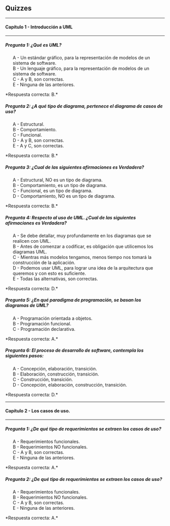 ## Quizzes
---
#### **Capítulo 1 - Introducción a UML**
---

##### **Pregunta 1: ¿Qué es UML?**
   <ul style="list-style-type: none;">
      <li>A - Un estándar gráfico, para la representación de modelos de un sistema de software.</li>
      <li>B - Un lenguaje gráfico, para la representación de modelos de un sistema de software.</li>
      <li>C - A y B, son correctas.</li>
      <li>E - Ninguna de las anteriores.</li>
   </ul>  
*Respuesta correcta: B.*

##### **Pregunta 2: ¿A qué tipo de diagrama, pertenece el diagrama de casos de uso?**
   <ul style="list-style-type: none;">
      <li>A - Estructural.</li>
      <li>B - Comportamiento.</li>
      <li>C - Funcional.</li>
      <li>D - A y B, son correctas.</li>
      <li>E - A y C, son correctas.</li>
   </ul>  
*Respuesta correcta: B.*

##### **Pregunta 3: ¿Cual de las siguientes afirmaciones es Verdadera?**  
   <ul style="list-style-type: none;">
      <li>A - Estructural, NO es un tipo de diagrama.</li>
      <li>B - Comportamiento, es un tipo de diagrama.</li>
      <li>C - Funcional, es un tipo de diagrama.</li>
      <li>D - Comportamiento, NO es un tipo de diagrama.</li>
   </ul>  
*Respuesta correcta: B.*

##### **Pregunta 4: Respecto al uso de UML. ¿Cual de las siguientes afirmaciones es Verdadera?**
   <ul style="list-style-type: none;">
      <li>A - Se debe detallar, muy profundamente en los diagramas que se realicen con UML.</li>
      <li>B - Antes de comenzar a codificar, es obligación que utilicemos los diagramas UML. </li>
      <li>C - Mientras más modelos tengamos, menos tiempo nos tomará la construcción de la aplicación. </li>
      <li>D - Podemos usar UML, para lograr una idea de la arquitectura que queremos y con esto es suficiente. </li>
      <li>E - Todas las alternativas, son correctas. </li>
   </ul>  
*Respuesta correcta: D.*

##### **Pregunta 5: ¿En qué paradigma de programación, se basan los diagramas de UML?**
   <ul style="list-style-type: none;">
      <li>A - Programación orientada a objetos.</li>
      <li>B - Programación funcional.</li>
      <li>C - Programación declarativa.</li>
   </ul>  
*Respuesta correcta: A.*

##### **Pregunta 6: El proceso de desarrollo de software, contempla los siguientes pasos:**
   <ul style="list-style-type: none;">
      <li>A - Concepción, elaboración, transición.</li>
      <li>B - Elaboración, construcción, transición.</li>
      <li>C - Construcción, transición.</li>
      <li>D - Concepción, elaboración, construcción, transición.</li>
   </ul>  
*Respuesta correcta: D.*

---
#### __Capítulo 2 - Los casos de uso.__
---

##### **Pregunta 1: ¿De qué tipo de requerimientos se extraen los casos de uso?**
   <ul style="list-style-type: none;">
      <li>A - Requerimientos funcionales. </li>
      <li>B - Requerimientos NO funcionales.</li>
      <li>C - A y B, son correctas.</li>
      <li>E - Ninguna de las anteriores.</li>
   </ul>  
*Respuesta correcta: A.*

##### **Pregunta 2: ¿De qué tipo de requerimientos se extraen los casos de uso?**
   <ul style="list-style-type: none;">
      <li>A - Requerimientos funcionales. </li>
      <li>B - Requerimientos NO funcionales.</li>
      <li>C - A y B, son correctas.</li>
      <li>E - Ninguna de las anteriores.</li>
   </ul>  
*Respuesta correcta: A.*
